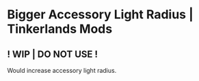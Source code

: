 # Bigger Accessory Light Radius | Tinkerlands Mods

## ! WIP | DO NOT USE !

Would increase accessory light radius.
